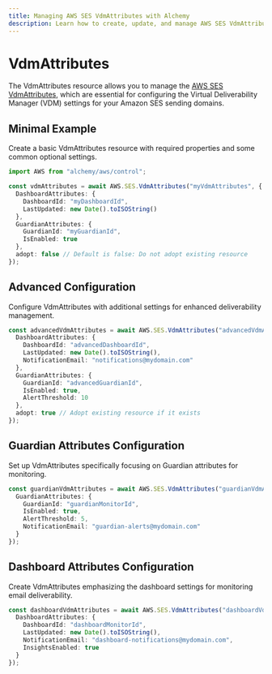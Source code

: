 ```yaml
---
title: Managing AWS SES VdmAttributes with Alchemy
description: Learn how to create, update, and manage AWS SES VdmAttributes using Alchemy Cloud Control.
---
```


# VdmAttributes

The VdmAttributes resource allows you to manage the [AWS SES VdmAttributes](https://docs.aws.amazon.com/ses/latest/userguide/), which are essential for configuring the Virtual Deliverability Manager (VDM) settings for your Amazon SES sending domains.

## Minimal Example

Create a basic VdmAttributes resource with required properties and some common optional settings.

```ts
import AWS from "alchemy/aws/control";

const vdmAttributes = await AWS.SES.VdmAttributes("myVdmAttributes", {
  DashboardAttributes: {
    DashboardId: "myDashboardId",
    LastUpdated: new Date().toISOString()
  },
  GuardianAttributes: {
    GuardianId: "myGuardianId",
    IsEnabled: true
  },
  adopt: false // Default is false: Do not adopt existing resource
});
```

## Advanced Configuration

Configure VdmAttributes with additional settings for enhanced deliverability management.

```ts
const advancedVdmAttributes = await AWS.SES.VdmAttributes("advancedVdmAttributes", {
  DashboardAttributes: {
    DashboardId: "advancedDashboardId",
    LastUpdated: new Date().toISOString(),
    NotificationEmail: "notifications@mydomain.com"
  },
  GuardianAttributes: {
    GuardianId: "advancedGuardianId",
    IsEnabled: true,
    AlertThreshold: 10
  },
  adopt: true // Adopt existing resource if it exists
});
```

## Guardian Attributes Configuration

Set up VdmAttributes specifically focusing on Guardian attributes for monitoring.

```ts
const guardianVdmAttributes = await AWS.SES.VdmAttributes("guardianVdmAttributes", {
  GuardianAttributes: {
    GuardianId: "guardianMonitorId",
    IsEnabled: true,
    AlertThreshold: 5,
    NotificationEmail: "guardian-alerts@mydomain.com"
  }
});
```

## Dashboard Attributes Configuration

Create VdmAttributes emphasizing the dashboard settings for monitoring email deliverability.

```ts
const dashboardVdmAttributes = await AWS.SES.VdmAttributes("dashboardVdmAttributes", {
  DashboardAttributes: {
    DashboardId: "dashboardMonitorId",
    LastUpdated: new Date().toISOString(),
    NotificationEmail: "dashboard-notifications@mydomain.com",
    InsightsEnabled: true
  }
});
```